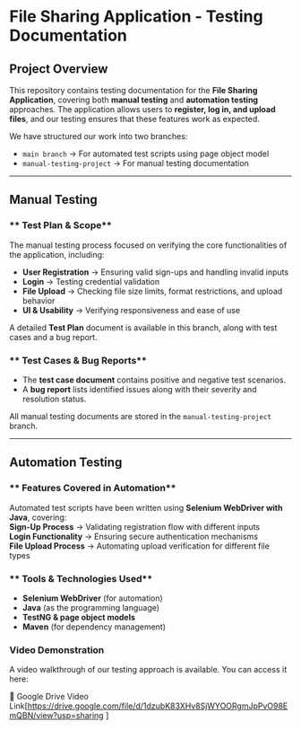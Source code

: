 # File Sharing Application - Testing Documentation  

##  Project Overview  
This repository contains testing documentation for the **File Sharing Application**, covering both **manual testing** and **automation testing** approaches. The application allows users to **register, log in, and upload files**, and our testing ensures that these features work as expected.  

We have structured our work into two branches:  
- `main branch` → For automated test scripts using page object model 
- `manual-testing-project` → For manual testing documentation  

---
##  Manual Testing  
### ** Test Plan & Scope**  
The manual testing process focused on verifying the core functionalities of the application, including:  
- **User Registration** → Ensuring valid sign-ups and handling invalid inputs  
- **Login** → Testing credential validation   
- **File Upload** → Checking file size limits, format restrictions, and upload behavior  
- **UI & Usability** → Verifying responsiveness and ease of use  
  

A detailed **Test Plan** document is available in this branch, along with test cases and a bug report.  

### ** Test Cases & Bug Reports**  
- The **test case document** contains positive and negative test scenarios.  
- A **bug report** lists identified issues along with their severity and resolution status.  

 All manual testing documents are stored in the `manual-testing-project` branch.  

---

##  Automation Testing  
### ** Features Covered in Automation**  
Automated test scripts have been written using **Selenium WebDriver with Java**, covering:  
   **Sign-Up Process** → Validating registration flow with different inputs  
   **Login Functionality** → Ensuring secure authentication mechanisms  
   **File Upload Process** → Automating upload verification for different file types  

### ** Tools & Technologies Used**  
- **Selenium WebDriver** (for automation)  
- **Java** (as the programming language)  
- **TestNG & page object models**   
- **Maven** (for dependency management)  


### **Video Demonstration**

A video walkthrough of our testing approach is available. You can access it here:

🔗 Google Drive Video Link[https://drive.google.com/file/d/1dzubK83XHv8SjWYOORgmJpPvO98EmQBN/view?usp=sharing ]
